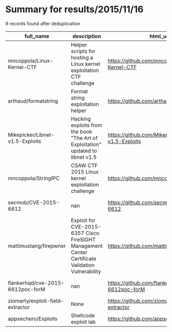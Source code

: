 
# Summary for results/2015/11/16
    
9 records found after deduplication

| full_name | description | html_url | matched_list | matched_count | pushed_at | size | stargazers_count | language | forks_count | vul_ids |
|----------------------------------|--------------------------------------------------------------------------------------------------|-----------------------------------------------------|--------------------------|-----------------|---------------------------|--------|--------------------|------------|---------------|-------------------|
| mncoppola/Linux-Kernel-CTF | Helper scripts for hosting a Linux kernel exploitation CTF challenge | https://github.com/mncoppola/Linux-Kernel-CTF | ['exploit'] | 1 | 2015-11-16 20:39:13+00:00 | 10 | 82 | Python | 11 | [] |
| arthaud/formatstring | Format string exploitation helper | https://github.com/arthaud/formatstring | ['exploit'] | 1 | 2015-11-16 10:58:55+00:00 | 439 | 45 | Python | 3 | [] |
| Mikepicker/Libnet-v1.5-Exploits | Hacking exploits from the book "The Art of Exploitation" updated to libnet v1.5 | https://github.com/Mikepicker/Libnet-v1.5-Exploits | ['exploit'] | 1 | 2015-11-16 13:52:52+00:00 | 0 | 0 | C | 0 | [] |
| mncoppola/StringIPC | CSAW CTF 2015 Linux kernel exploitation challenge | https://github.com/mncoppola/StringIPC | ['exploit'] | 1 | 2015-11-16 06:31:57+00:00 | 0 | 29 | C | 17 | [] |
| secmob/CVE-2015-6612 | nan | https://github.com/secmob/CVE-2015-6612 | ['cve-2'] | 1 | 2015-11-16 07:53:51+00:00 | 0 | 24 | C++ | 20 | ['CVE-2015-6612'] |
| mattimustang/firepwner | Exploit for CVE-2015-6357 Cisco FireSIGHT Management Center Certificate Validation Vulnerability | https://github.com/mattimustang/firepwner | ['exploit'] | 1 | 2015-11-16 10:20:09+00:00 | 0 | 5 | Shell | 5 | ['CVE-2015-6357'] |
| flankerhqd/cve-2015-6612poc-forM | nan | https://github.com/flankerhqd/cve-2015-6612poc-forM | ['cve poc', 'cve-2'] | 2 | 2015-11-16 13:25:55+00:00 | 0 | 16 | C++ | 16 | ['CVE-2015-6612'] |
| ziomarty/exploit-field-extractor | None | https://github.com/ziomarty/exploit-field-extractor | ['exploit'] | 1 | 2015-11-16 20:18:16+00:00 | 10 | 0 | Java | 0 | [] |
| appsechero/Exploits | Shellcode exploit lab | https://github.com/appsechero/Exploits | ['exploit', 'shellcode'] | 2 | 2015-11-16 07:49:24+00:00 | 5472 | 0 | Python | 7 | [] |
